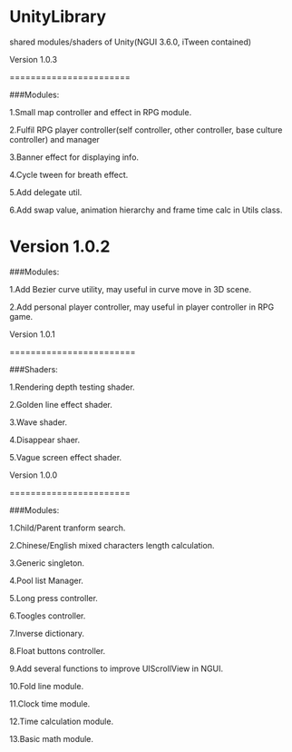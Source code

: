 # UnityLibrary
shared modules/shaders of Unity(NGUI 3.6.0, iTween contained)

Version 1.0.3

=======================

###Modules:

1.Small map controller and effect in RPG module.

2.Fulfil RPG player controller(self controller, other controller, base culture controller) and manager

3.Banner effect for displaying info.

4.Cycle tween for breath effect.

5.Add delegate util.

6.Add swap value, animation hierarchy and frame time calc in Utils class.





Version 1.0.2
=======================

###Modules:

1.Add Bezier curve utility, may useful in curve move in 3D scene.

2.Add personal player controller, may useful in player controller in RPG game.





Version 1.0.1

========================

###Shaders:

1.Rendering depth testing shader.

2.Golden line effect shader.

3.Wave shader.

4.Disappear shaer.

5.Vague screen effect shader.





Version 1.0.0

=======================

###Modules:

1.Child/Parent tranform search.

2.Chinese/English mixed characters length calculation.

3.Generic singleton.

4.Pool list Manager.

5.Long press controller.

6.Toogles controller.

7.Inverse dictionary.

8.Float buttons controller.

9.Add several functions to improve UIScrollView in NGUI.

10.Fold line module.

11.Clock time module.

12.Time calculation module.

13.Basic math module.
